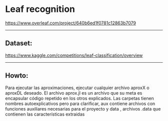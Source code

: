
# Leaf recognition
https://www.overleaf.com/project/640b6ed1f0781c12863b7079
***
## Dataset:
https://www.kaggle.com/competitions/leaf-classification/overview
***
## Howto:
Para ejecutar las aproximaciones, ejecutar cualquier archivo aproxX o aproxDL deseado. El archivo aprox.jl es un archivo que su meta es encapsular código repetido en los otros explicados.
Las carpetas tienen nombres autoexplicativos pero para clarificar, aux contiene archivos con funciones auxiliares necesarias para el proyecto y data , archivos .data que contienen las características extraidas